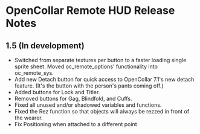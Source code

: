 # OpenCollar Remote HUD Release Notes

## 1.5 (In development)

- Switched from separate textures per button to a faster loading single sprite
  sheet.  Moved oc_remote_options' functionality into oc_remote_sys.
- Add new Detach button for quick access to OpenCollar 7.1's new detach
  feature. (It's the button with the person's pants coming off.)
- Added buttons for Lock and Titler.
- Removed buttons for Gag, Blindfold, and Cuffs.
- Fixed all unused and/or shadowed variables and functions.
- Fixed the Rez function so that objects will always be rezzed in front of the
  wearer.
- Fix Positioning when attached to a different point
